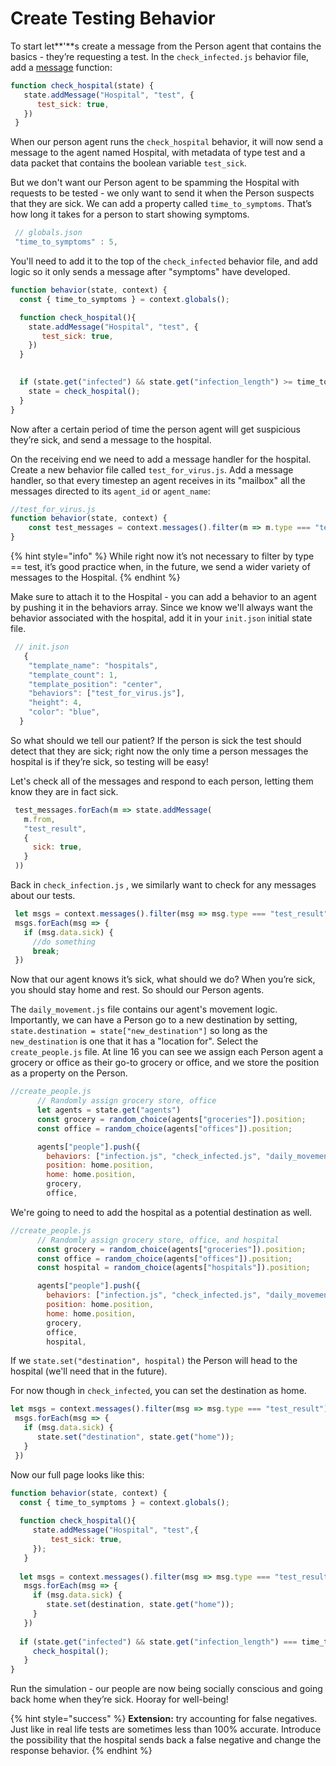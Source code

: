 # Create Testing Behavior

To start let**'**s create a message from the Person agent that contains the basics - they’re requesting a test. In the `check_infected.js` behavior file, add a [message](../../agent-messages/) function:

```javascript
function check_hospital(state) {
   state.addMessage("Hospital", "test", {
      test_sick: true,
   })
 }
```

When our person agent runs the `check_hospital` behavior, it will now send a message to the agent named  Hospital, with metadata of type test and a data packet that contains the boolean variable `test_sick`.

But we don't want our Person agent to be spamming the Hospital with requests to be tested - we only want to send it when the Person suspects that they are sick. We can add a property called `time_to_symptoms`. That’s how long it takes for a person to start showing symptoms.

```javascript
 // globals.json
 "time_to_symptoms" : 5,
```

You'll need to add it to the top of the `check_infected` behavior file, and add logic so it only sends a message after "symptoms" have developed.

```javascript
function behavior(state, context) {
  const { time_to_symptoms } = context.globals();

  function check_hospital(){
    state.addMessage("Hospital", "test", {
       test_sick: true,
    })
  }
 

  if (state.get("infected") && state.get("infection_length") >= time_to_symptoms) {
    state = check_hospital();
  }
}
```

Now after a certain period of time the person agent will get suspicious they’re sick, and send a message to the hospital.

On the receiving end we need to add a message handler for the hospital. Create a new behavior file called `test_for_virus.js`. Add a message handler, so that every timestep an agent receives in its "mailbox" all the messages directed to its `agent_id` or `agent_name`:

```javascript
//test_for_virus.js
function behavior(state, context) {
    const test_messages = context.messages().filter(m => m.type === "test");
}
```

{% hint style="info" %}
While right now it’s not necessary to filter by type == test, it’s good practice when, in the future, we send a wider variety of messages to the Hospital.
{% endhint %}

Make sure to attach it to the Hospital - you can add a behavior to an agent by pushing it in the behaviors array. Since we know we'll always want the behavior associated with the hospital, add it in your `init.json` initial state file.

```javascript
 // init.json
   {
    "template_name": "hospitals",
    "template_count": 1,
    "template_position": "center",
    "behaviors": ["test_for_virus.js"],
    "height": 4,
    "color": "blue",
  }
```

So what should we tell our patient? If the person is sick the test should detect that they are sick; right now the only time a person messages the hospital is if they’re sick, so testing will be easy!

Let's check all of the messages and respond to each person, letting them know they are in fact sick.

```javascript
 test_messages.forEach(m => state.addMessage(
   m.from,
   "test_result",
   {
     sick: true,
   }
 ))

```

Back in `check_infection.js` , we similarly want to check for any messages about our tests.

```javascript
 let msgs = context.messages().filter(msg => msg.type === "test_result");
 msgs.forEach(msg => {
   if (msg.data.sick) {
     //do something
     break;
 })
```

Now that our agent knows it’s sick, what should we do? When you’re sick, you should stay home and rest. So should our Person agents. 

The `daily_movement.js` file contains our agent's  movement logic. Importantly, we can have a Person go to a new destination by setting, `state.destination = state["new_destination"]`  so long as the `new_destination` is one that it has a "location for". Select the `create_people.js` file. At line 16 you can see we assign each Person agent a grocery or office as their go-to grocery or office, and we store the position as a property on the Person. 

```javascript
//create_people.js
      // Randomly assign grocery store, office
      let agents = state.get("agents")
      const grocery = random_choice(agents["groceries"]).position;
      const office = random_choice(agents["offices"]).position;

      agents["people"].push({
        behaviors: ["infection.js", "check_infected.js", "daily_movement.js"],
        position: home.position,
        home: home.position,
        grocery,
        office,
```

We're going to need to add the hospital as a potential destination as well.

```javascript
//create_people.js
      // Randomly assign grocery store, office, and hospital
      const grocery = random_choice(agents["groceries"]).position;
      const office = random_choice(agents["offices"]).position;
      const hospital = random_choice(agents["hospitals"]).position;

      agents["people"].push({
        behaviors: ["infection.js", "check_infected.js", "daily_movement.js"],
        position: home.position,
        home: home.position,
        grocery,
        office,
        hospital,
```

If we `state.set("destination", hospital)` the Person will head to the hospital \(we'll need that in the future\).

For now though in `check_infected`, you can set the destination as home.

```javascript
let msgs = context.messages().filter(msg => msg.type === "test_result");
 msgs.forEach(msg => {
   if (msg.data.sick) {
      state.set("destination", state.get("home")); 
   }
 })
```

Now our full page looks like this:

```javascript
function behavior(state, context) {
  const { time_to_symptoms } = context.globals();
 
  function check_hospital(){
     state.addMessage("Hospital", "test",{
         test_sick: true,
     });
   }
 
  let msgs = context.messages().filter(msg => msg.type === "test_result");
   msgs.forEach(msg => {
     if (msg.data.sick) {
        state.set(destination, state.get("home")); 
     }
   })
   
  if (state.get("infected") && state.get("infection_length") === time_to_symptoms) {
     check_hospital();
   }
}
```

Run the simulation - our people are now being socially conscious and going back home when they’re sick. Hooray for well-being! 

{% hint style="success" %}
**Extension:** try accounting for false negatives. Just like in real life tests are sometimes less than 100% accurate. Introduce the possibility that the hospital sends back a false negative and change the response behavior.
{% endhint %}

